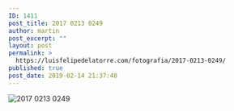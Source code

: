 ```yaml
---
ID: 1411
post_title: 2017 0213 0249
author: martin
post_excerpt: ""
layout: post
permalink: >
  https://luisfelipedelatorre.com/fotografia/2017-0213-0249/
published: true
post_date: 2019-02-14 21:37:48
---
```

<p><img src="https://luisfelipedelatorre.com/wp-content/uploads/2019/02/2017-0213-0249-1024x678.jpg" alt="2017 0213 0249"/></p>